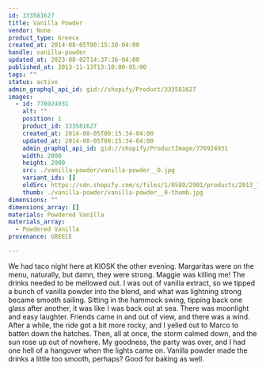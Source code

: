 ```yaml
---
id: 333581627
title: Vanilla Powder
vendor: None
product_type: Greece
created_at: 2014-08-05T00:15:30-04:00
handle: vanilla-powder
updated_at: 2023-08-02T14:37:36-04:00
published_at: 2013-11-13T13:10:00-05:00
tags: ""
status: active
admin_graphql_api_id: gid://shopify/Product/333581627
images:
  - id: 776924931
    alt: ""
    position: 1
    product_id: 333581627
    created_at: 2014-08-05T00:15:34-04:00
    updated_at: 2014-08-05T00:15:34-04:00
    admin_graphql_api_id: gid://shopify/ProductImage/776924931
    width: 2000
    height: 2000
    src: ./vanilla-powder/vanilla-powder__0.jpg
    variant_ids: []
    oldSrc: https://cdn.shopify.com/s/files/1/0589/2901/products/2013_11_09_Kiosk_1720_2.jpeg?v=1407212134
    thumb: ./vanilla-powder/vanilla-powder__0-thumb.jpg
dimensions: ""
dimensions_array: []
materials: Powdered Vanilla
materials_array:
  - Powdered Vanilla
provenance: GREECE

---
```


We had taco night here at KIOSK the other evening. Margaritas were on the menu, naturally, but damn, they were strong. Maggie was killing me! The drinks needed to be mellowed out. I was out of vanilla extract, so we tipped a bunch of vanilla powder into the blend, and what was lightning strong became smooth sailing. Sitting in the hammock swing, tipping back one glass after another, it was like I was back out at sea. There was moonlight and easy laughter. Friends came in and out of view, and there was a wind. After a while, the ride got a bit more rocky, and I yelled out to Marco to batten down the hatches. Then, all at once, the storm calmed down, and the sun rose up out of nowhere. My goodness, the party was over, and I had one hell of a hangover when the lights came on. Vanilla powder made the drinks a little too smooth, perhaps? Good for baking as well.